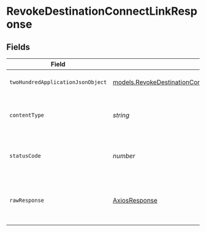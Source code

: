 # RevokeDestinationConnectLinkResponse


## Fields

| Field                                                                                                                                                                | Type                                                                                                                                                                 | Required                                                                                                                                                             | Description                                                                                                                                                          |
| -------------------------------------------------------------------------------------------------------------------------------------------------------------------- | -------------------------------------------------------------------------------------------------------------------------------------------------------------------- | -------------------------------------------------------------------------------------------------------------------------------------------------------------------- | -------------------------------------------------------------------------------------------------------------------------------------------------------------------- |
| `twoHundredApplicationJsonObject`                                                                                                                                    | [models.RevokeDestinationConnectLinkDestinationConnectLinksResponseBody](../../models/operations/revokedestinationconnectlinkdestinationconnectlinksresponsebody.md) | :heavy_minus_sign:                                                                                                                                                   | Successfully revoke the connect link.                                                                                                                                |
| `contentType`                                                                                                                                                        | *string*                                                                                                                                                             | :heavy_check_mark:                                                                                                                                                   | HTTP response content type for this operation                                                                                                                        |
| `statusCode`                                                                                                                                                         | *number*                                                                                                                                                             | :heavy_check_mark:                                                                                                                                                   | HTTP response status code for this operation                                                                                                                         |
| `rawResponse`                                                                                                                                                        | [AxiosResponse](https://axios-http.com/docs/res_schema)                                                                                                              | :heavy_minus_sign:                                                                                                                                                   | Raw HTTP response; suitable for custom response parsing                                                                                                              |